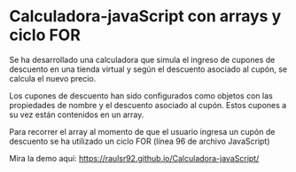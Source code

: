 # Calculadora-javaScript con arrays y ciclo FOR
Se ha desarrollado una calculadora que simula el ingreso de cupones de descuento en una tienda virtual y según el descuento asociado al cupón, se calcula el nuevo precio.

Los cupones de descuento han sido configurados como objetos con las propiedades de nombre y el descuento asociado al cupón. Estos cupones a su vez están contenidos en un array.

Para recorrer el array al momento de que el usuario ingresa un cupón de descuento se ha utilizado un ciclo FOR (línea 96 de archivo JavaScript)



Mira la demo aquí: https://raulsr92.github.io/Calculadora-javaScript/
